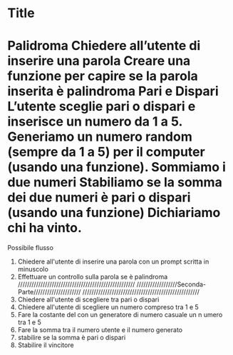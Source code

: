Title
======
Palidroma
Chiedere all’utente di inserire una parola
Creare una funzione per capire se la parola inserita è palindroma
Pari e Dispari
L’utente sceglie pari o dispari e inserisce un numero da 1 a 5.
Generiamo un numero random (sempre da 1 a 5) per il computer (usando una funzione).
Sommiamo i due numeri
Stabiliamo se la somma dei due numeri è pari o dispari (usando una funzione)
Dichiariamo chi ha vinto.
======
Possibile flusso
1. Chiedere all'utente di inserire una parola con un prompt scritta in minuscolo
2. Effettuare un controllo sulla parola se è palindroma
////////////////////////////////////////////////////
//////////////////Seconda-Parte/////////////////////
////////////////////////////////////////////////////
3. Chiedere all'utente di scegliere tra pari o dispari
4. Chiedere all'utente di scegliere un numero compreso tra 1 e 5
5. Fare la costante del con un generatore di numero casuale un n umero tra 1 e 5
6. Fare la somma tra il numero utente e il numero generato 
7. stabilire se la somma è pari o dispari
8. Stabilire il vincitore